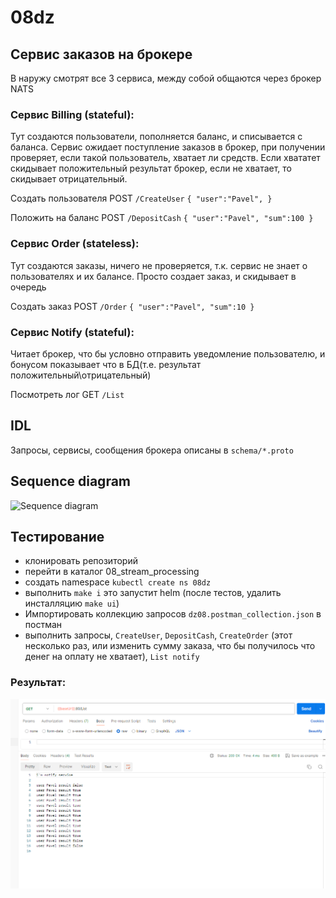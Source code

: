 # 08dz

## Сервис заказов на брокере

В наружу смотрят все 3 сервиса, между собой общаются через брокер NATS

### Сервис Billing (stateful):

Тут создаются пользователи, пополняется баланс, и списывается с баланса. Сервис ожидает поступление заказов в брокер,
при получении проверяет, если такой пользователь, хватает ли средств. Если
хвататет скидывает положительный результат брокер, если не хватает, то скидывает отрицательный.

Создать пользователя POST `/CreateUser`
`{
"user":"Pavel",
}`

Положить на баланс POST `/DepositCash`
`{
"user":"Pavel",
"sum":100
}`

### Сервис Order (stateless):

Тут создаются заказы, ничего не проверяется, т.к. сервис не знает о пользователях и их балансе. Просто создает заказ, и
скидывает в
очередь

Создать заказ POST `/Order`
`{
"user":"Pavel",
"sum":10
}`

### Сервис Notify (stateful):

Читает брокер, что бы условно отправить уведомление пользователю, и бонусом показывает что в БД(т.е. результат
положительный\отрицательный)

Посмотреть лог GET `/List`


## IDL

Запросы, сервисы, сообщения брокера описаны в `schema/*.proto`

## Sequence diagram

![Sequence diagram](https://www.plantuml.com/plantuml/svg/XPJFRjf04CRl-nIZd5e9r3kgK4fIzLALI6qVm0rkQuK0jSqXjn0KvH0aL2ddLdq3OfNW1Z2lCFj6_NPsOUCKcaY9x6_dps-_cNW_IOCuxP-sLN2STcDwrJgDEkjdyrUf7WAYuwWNT59gHErsrFb29R4PjyAufBphfj7dCwLQGHfy2fAGFYPXd1msl60ZeAXl_R0Vqb5mbZJYxWaAYU02dAG4XQhr3K2DZfhlFz2BWpWCqX3b4UJEgdNNhKPymmNVyeGpdkinJtb1l88qroEUSG5veYyWuv0u8_xEDnNI0-Ab7l8S1vc-HewKcFC4yW1P2uVpibfzmDCy-G_cOTZh9b5w42HVjs7-vC9oyL8moortCZ_D8QDPGyWBoHLc_9idjj4C3_VudIbb0v3cfm6u0krM-lonYtF7SITu3-heeNXvYvG2obIVUquBv2WTC_Homnzynxa7p7bc8AvC9Pv2pqljDsN0xHrTyDHxMUW1OX5lW620hICYG9SyAKzukjjmy-FxkINru5kSabxmn9Ip42LwqpihNK-FG2Wl6UTW71AICtDYLa-sSWbF_YZR7EuznlZbitVaoWKXhgJ3jRaYSYxmF1O_jgRfSONs_jq6N0XdbtlA0NbVC0ZPDdqfyKiNZG8vhtQqUEQi7yAG7B8PtGZ-R3pBWJcga1pcW3Kbdw__UPMIxrUrRW5gzEOrzlvjbAGaq1YcyGOW6CoLsGVYUmEWX-Kzb-fRBcJhOv6j8FSJ4sMpTWngF-oqy8Nz2m00)

## Тестирование

- клонировать репозиторий
- перейти в каталог 08_stream_processing
- создать namespace `kubectl create ns 08dz`
- выполнить `make i` это запустит helm (после тестов, удалить инсталляцию `make ui`)
- Импортировать коллекцию запросов `dz08.postman_collection.json` в постман
- выполнить запросы, `CreateUser`, `DepositCash`, `CreateOrder` (этот несколько раз, или изменить сумму заказа, что бы
  получилось что денег на оплату не хватает), `List notify`

### Результат:

![](img/img.png)



